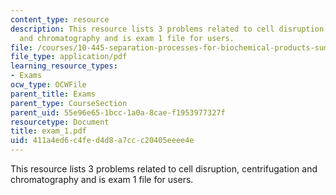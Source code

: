 ```yaml
---
content_type: resource
description: This resource lists 3 problems related to cell disruption, centrifugation
  and chromatography and is exam 1 file for users.
file: /courses/10-445-separation-processes-for-biochemical-products-summer-2005/411a4ed6c4fed4d8a7ccc20405eeee4e_exam_1.pdf
file_type: application/pdf
learning_resource_types:
- Exams
ocw_type: OCWFile
parent_title: Exams
parent_type: CourseSection
parent_uid: 55e96e65-1bcc-1a0a-8cae-f1953977327f
resourcetype: Document
title: exam_1.pdf
uid: 411a4ed6-c4fe-d4d8-a7cc-c20405eeee4e
---
```

This resource lists 3 problems related to cell disruption, centrifugation and chromatography and is exam 1 file for users.

